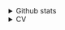 
<details>
  <summary>Github stats</summary>
  <img align="left" alt="Github stats" src="https://github-readme-stats.codestackr.vercel.app/api?username=envomp&show_icons=true&hide_border=true&include_all_commits=true" />
</details>


<details>
  <summary>CV</summary>
  <img align="left" alt="CV" src="enrico_vompa_cv.png" />
</details>


